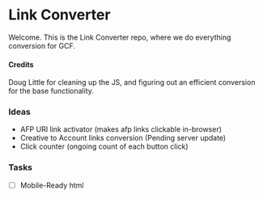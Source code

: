 # Link Converter

Welcome. This is the Link Converter repo, where we do everything conversion for GCF.

#### Credits
Doug Little for cleaning up the JS, and figuring out an efficient conversion for the base functionality.

### Ideas
* AFP URI link activator (makes afp links clickable in-browser)
* Creative to Account links conversion (Pending server update)
* Click counter (ongoing count of each button click)

### Tasks
- [ ] Mobile-Ready html
